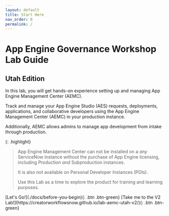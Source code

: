 ```yaml
---
layout: default
title: Start Here
nav_order: 0
permalink: /
---
```


# App Engine Governance Workshop Lab Guide

## Utah Edition

In this lab, you will get hands-on experience setting up and managing App Engine Management Center (AEMC).

Track and manage your App Engine Studio (AES) requests, deployments, applications, and collaborative developers using the App Engine Management Center (AEMC) in your production instance. 

Additionally, AEMC allows admins to manage app development from intake through production.

{: .highlight}
> App Engine Management Center can not be installed on a *any* ServiceNow instance without the purchase of App Engine licensing, including Production *and* Subproduction instances.
>
> It is also not available on Personal Developer Instances (PDIs).
>
> Use this Lab as a time to explore the product for training and learning purposes. 

<span class="fs-6">
[Let's Go!](./docs/before-you-begin){: .btn .btn-green}
</span>

<span class="fs-6">
[Take me to the V2 Lab!](https://creatorworkflowsnow.github.io/lab-aemc-utah-v2/){: .btn .btn-green}
</span>
